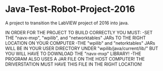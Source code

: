 # Java-Test-Robot-Project-2016
A project to transition the LabVIEW project of 2016 into java.

IN ORDER FOR THE PROJECT TO BUILD CORRECTLY YOU MUST:
-SET THE "navx-mxp", "wpilib", and "networktables" JARs TO THE RIGHT LOCATION ON YOUR COMPUTER
-THE "wpilib" and "netorktables" JARs WILL BE IN YOUR USER DIRECTORY UNDER "wpilib/java/current/lib/" BUT YOU WILL HAVE TO DOWNLOAD THE "navx-mxp" LIBRARY!
-THE PROGRAM ALSO USES A JAR FILE ON THE HOST COMPUTER! THE DRIVERSTATION MUST HAVE THIS FILE IN THE RIGHT LOCATION!
